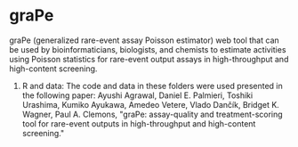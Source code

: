 # graPe
graPe (generalized rare-event assay Poisson estimator) web tool that can be used by bioinformaticians, biologists, and chemists to estimate activities using Poisson statistics for rare-event output assays in high-throughput and high-content screening.  


1. R and data: The code and data in these folders were used presented in the following paper: Ayushi Agrawal, Daniel E. Palmieri, Toshiki Urashima, Kumiko Ayukawa, Amedeo Vetere, Vlado Dančík, Bridget K. Wagner, Paul A. Clemons, "graPe: assay-quality and treatment-scoring tool for rare-event outputs in high-throughput and high-content screening."